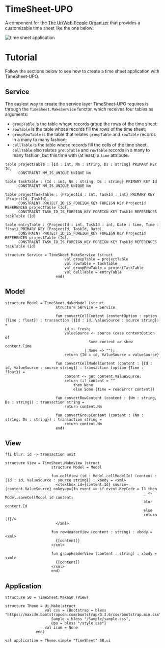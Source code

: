 # TimeSheet-UPO
A component for the [The Ur/Web People Organizer](https://github.com/achlipala/upo) that provides a customizable time sheet like the one below:

![time sheet application](https://snag.gy/t2Sahd.jpg)

# Tutorial
Follow the sections below to see how to create a time sheet application with TimeSheet-UPO.

## Service
The easiest way to create the service layer TimeSheet-UPO requires is through the `TimeSheet.MakeService` functor, which receives four tables as arguments:

* `groupTable` is the table whose records group the rows of the time sheet;
* `rowTable` is the table whose records fill the rows of the time sheet;
* `groupRowTable` is the table that relates `groupTable` and `rowTable` records in a many to many fashion;
* `cellTable` is the table whose records fill the cells of the time sheet. `cellTable` also relates `groupTable` and `rowTable` records in a many to many fashion, but this time with (at least) a `time` attribute.

```UrWeb
table projectTable : {Id : int, Nm : string, Ds : string} PRIMARY KEY Id,
      CONSTRAINT NM_IS_UNIQUE UNIQUE Nm      

table taskTable : {Id : int, Nm : string, Ds : string} PRIMARY KEY Id
      CONSTRAINT NM_IS_UNIQUE UNIQUE Nm

table projectTaskTable : {ProjectId : int, TaskId : int} PRIMARY KEY (ProjectId, TaskId),
      CONSTRAINT PROJECT_ID_IS_FOREIGN_KEY FOREIGN KEY ProjectId REFERENCES projectTable (Id),
      CONSTRAINT TASK_ID_IS_FOREIGN_KEY FOREIGN KEY TaskId REFERENCES taskTable (Id)

table entryTable : {ProjectId : int, TaskId : int, Date : time, Time : float} PRIMARY KEY (ProjectId, TaskId, Date),
      CONSTRAINT PROJECT_ID_IS_FOREIGN_KEY FOREIGN KEY ProjectId REFERENCES projectTable (Id),
      CONSTRAINT TASK_ID_IS_FOREIGN_KEY FOREIGN KEY TaskId REFERENCES taskTable (Id)

structure Service = TimeSheet.MakeService (struct
					       val groupTable = projectTable
					       val rowTable = taskTable
					       val groupRowTable = projectTaskTable
					       val cellTable = entryTable
					   end)
```

## Model
```UrWeb
structure Model = TimeSheet.MakeModel (struct
					   structure Service = Service
							       
					   fun convertCellContent (contentOption : option {Time : float}) : transaction ({Id : id, ValueSource : source string}) =
					       id <- fresh;
					       valueSource <- source (case contentOption of
									  Some content => show content.Time
									| None => "");
					       return {Id = id, ValueSource = valueSource}
					       
					   fun convertCellModelContent (content : {Id : id, ValueSource : source string}) : transaction (option {Time : float}) =
					       content <- get content.ValueSource;
					       return (if content = ""
						       then None
						       else Some {Time = readError content})
					       
					   fun convertRowContent (content : {Nm : string, Ds : string}) : transaction string =
					       return content.Nm
					       
					   fun convertGroupContent (content : {Nm : string, Ds : string}) : transaction string =
					       return content.Nm
				       end)
```

## View
```UrWeb
ffi blur: id -> transaction unit

structure View = TimeSheet.MakeView (struct
					 structure Model = Model
					 
					 fun cellView (id : Model.cellModelId) (content : {Id : id, ValueSource : source string}) : xbody = <xml>
					   <ctextbox id={content.Id} source={content.ValueSource} onkeyup={fn event => if event.KeyCode = 13 then
															   _ <- Model.saveCellModel id content;
															   blur content.Id
														       else
															   return ()}/>
					   </xml>
																	    
					 fun rowHeaderView (content : string) : xbody = <xml>
					   {[content]}
					 </xml>
											
					 fun groupHeaderView (content : string) : xbody = <xml>
					   {[content]}
					 </xml>
				     end)
```

## Application
```UrWeb
structure S0 = TimeSheet.MakeS0 (View)
	       
structure Theme = Ui.Make(struct
			      val css = {Bootstrap = bless "https://maxcdn.bootstrapcdn.com/bootstrap/3.3.6/css/bootstrap.min.css",
					 Sample = bless "/Sample/sample.css",
					 Upo = bless "/style.css"}
			      val icon = None
			  end)

val application = Theme.simple "TimeSheet" S0.ui
```
